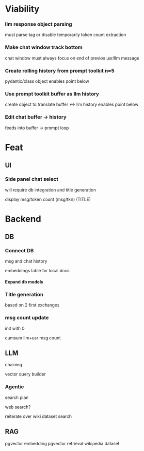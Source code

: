 # Viability

### llm response object parsing
must parse <think> tag or disable temporarily
token count extraction

### Make chat window track bottom
chat window must always focus on end of previos usr/llm message

### Create rolling history from prompt toolkit n=5
pydantic/class object 
enables point below

### Use prompt toolkit buffer as llm history
create object to translate buffer <-> llm history
enables point below

### Edit chat buffer -> history
feeds into buffer -> prompt loop

# Feat

## UI

### Side panel chat select
will require db integration and title generation

display msg/token count (msg/tkn) (TITLE)

# Backend

## DB

### Connect DB
msg and chat history

embeddings table for local docs

#### Expand db models

### Title generation
based on 2 first exchanges

### msg count update
init with 0

cumsum llm+usr msg count

## LLM
chaining

vector query builder

### Agentic
search plan

web search?

reiterate over wiki dataset search


## RAG
pgvector embedding
pgvector retrieval
wikipedia dataset
